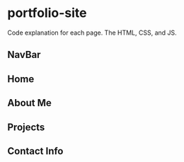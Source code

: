 # portfolio-site
Code explanation for each page. The HTML, CSS, and JS.

<h2>NavBar</h2>

<h2>Home</h2>

<h2>About Me</h2>

<h2>Projects</h2>

<h2>Contact Info</h2>

